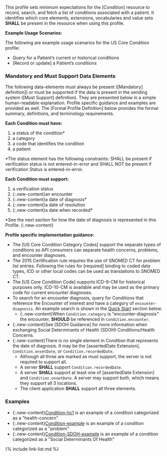 
﻿This profile sets minimum expectations for the [Condition] resource to record, search, and fetch a  list of conditions associated with a patient. It identifies which core elements, extensions, vocabularies and value sets **SHALL** be present in the resource when using this profile.

**Example Usage Scenarios:**

The following are example usage scenarios for the US Core Condition profile:

-   Query for a Patient’s current or historical conditions
-   [Record or update] a Patient’s conditions

### Mandatory and Must Support Data Elements


The following data-elements must always be present ([Mandatory] definition]) or must be supported if the data is present in the sending system ([Must Support] definition). They are presented below in a simple human-readable explanation.  Profile specific guidance and examples are provided as well.  The [Formal Profile Definition] below provides the  formal summary, definitions, and  terminology requirements.  

**Each Condition must have:**

1.  a status of the condition*
1.  a category
1.  a code that identifies the condition
1.  a patient

*The status element has the following constraints: SHALL be present if verification status is not entered-in-error and SHALL NOT be present if verification Status is entered-in-error.

**Each Condition must support:**

1.  a verification status
2.  {:.new-content}an encounter
3.  {:.new-content}a date of diagnosis*
5.  {:.new-content}a date of resolution
6.  {:.new-content}a date when recorded*

*See the next section for how the date of diagnosis is represented in this Profile.
{:.new-content}

**Profile specific implementation guidance:**

* The [US Core Condition Category Codes] support the separate types of conditions so API consumers can separate health concerns, problems, and encounter diagnoses.
* The 2015 Certification rule requires the use of SNOMED CT for problem list entries. Following the rules for [required] binding to coded data types, ICD or other local codes can be used as translations to SNOMED CT.
* The [US Core Condition Code] supports ICD-9-CM for historical purposes only. ICD-10-CM is available and may be used as the primary code for current encounter diagnoses.
* To search for an encounter diagnosis, query for Conditions that reference the Encounter of interest and have a category of `encounter-diagnosis`.  An example search is shown in the [Quick Start](#search) section below.
    * {:.new-content}When `Condition.category` is "encounter-diagnosis" the encounter, **SHOULD** be referenced in `Condition.encounter`.
* {:.new-content}See [SDOH Guidance] for more information when exchanging Social Determinants of Health (SDOH) Conditions/Health Concerns.
* {:.new-content}There is no single element in Condition that represents the date of diagnosis. It may be the [assertedDate Extension], `Condition.onsetDate`, or `Condition.recordedDate`.
    * Although all three are marked as must support, the server is not required to support all.
	* A server **SHALL** support `Condition.recordedDate`.
    * A server **SHALL** support at least one of [assertedDate Extension] and `Condition.onsetDate`. A server may support both, which means they support all 3 locations.
    * The client application **SHALL** support all three elements.

### Examples

 - {:.new-content}[Condition-hc1](Condition-hc1.html) is an example of a condition categorized as a "health-concern"
 - {:.new-content}[Condition-example](Condition-example.html) is an example of a condition categorized as a "problem"
 - {:.new-content}[Condition-SDOH-example](Condition-condition-SDOH-example.html) is an example of a condition categorized as a "Social Determinants Of Health"

{% include link-list.md %}
